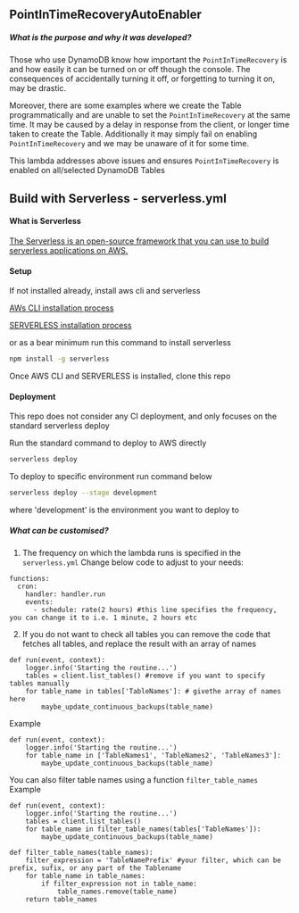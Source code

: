 <!--
title: 'PointInTimeRecoveryAutoEnabler'
description: 'This lambda ensures point in time recovery is enabled on all DynamoDB tales'
layout: Doc
framework: v1
platform: AWS
language: Python
authorLink: 'https://github.com/sylvekk'
authorName: 'Sylwester Karwacki'
authorAvatar: 'https://en.gravatar.com/userimage/151138712/3517d1908c28e1b26b2d3cb723921630.jpeg'
-->
## PointInTimeRecoveryAutoEnabler

##### What is the purpose and why it was developed?
Those who use DynamoDB know how important the ```PointInTimeRecovery``` 
is and how easily it can be turned on or off though the console. The consequences of accidentally turning it off, 
or forgetting to turning it on, may be drastic. 

Moreover, there are some examples where we create the Table programmatically and are unable to set the ```PointInTimeRecovery``` at the same time.
It may be caused by a delay in response from the client, or longer time taken to create the Table. 
Additionally it may simply fail on enabling ```PointInTimeRecovery``` and we may be unaware of it for some time.

This lambda addresses above issues and ensures ```PointInTimeRecovery``` is enabled on all/selected DynamoDB Tables

## Build with Serverless - serverless.yml
#### What is Serverless
[The Serverless is an open-source framework that you can use to build serverless applications on AWS.](https://www.serverless.com/)

#### Setup
If not installed already, install aws cli and serverless

[AWs CLI installation process](https://docs.aws.amazon.com/cli/latest/userguide/cli-chap-install.html)

[SERVERLESS installation process](https://www.serverless.com/framework/docs/getting-started/)

or as a bear minimum run this command to install serverless
```bash
npm install -g serverless
```

Once AWS CLI and SERVERLESS is installed, clone this repo

#### Deployment
This repo does not consider any CI deployment, and only focuses on the standard serverless deploy

Run the standard command to deploy to AWS directly 

```bash
serverless deploy
```

To deploy to specific environment run command below 

```bash
serverless deploy --stage development
```
where 'development' is the environment you want to deploy to



##### What can be customised?

1. The frequency on which the lambda runs is specified in the ```serverless.yml```
Change below code to adjust to your needs:
``` 
functions:
  cron:
    handler: handler.run
    events:
      - schedule: rate(2 hours) #this line specifies the frequency, you can change it to i.e. 1 minute, 2 hours etc
```

2. If you do not want to check all tables you can remove the code that fetches all tables, 
and replace the result with an array of names

``` 
def run(event, context):
    logger.info('Starting the routine...')
    tables = client.list_tables() #remove if you want to specify tables manually
    for table_name in tables['TableNames']: # givethe array of names here
        maybe_update_continuous_backups(table_name)
```

Example
``` 
def run(event, context):
    logger.info('Starting the routine...')
    for table_name in ['TableNames1', 'TableNames2', 'TableNames3']:
        maybe_update_continuous_backups(table_name)
```

You can also filter table names using a function ```filter_table_names```
Example
``` 
def run(event, context):
    logger.info('Starting the routine...')
    tables = client.list_tables()
    for table_name in filter_table_names(tables['TableNames']):
        maybe_update_continuous_backups(table_name)
```
``` 
def filter_table_names(table_names):
    filter_expression = 'TableNamePrefix' #your filter, which can be prefix, sufix, or any part of the Tablename
    for table_name in table_names:
        if filter_expression not in table_name:
            table_names.remove(table_name)
    return table_names
```
